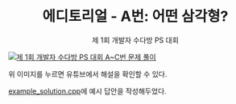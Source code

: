 <div align="center">
    <h1>
        에디토리얼 - A번: 어떤 삼각형?
    </h1>
    <p>
        제 1회 개발자 수다방 PS 대회
    </p>
</div>

[![제 1회 개발자 수다방 PS 대회 A~C번 문제 풀이](https://img.youtube.com/vi/0e-9n939g-o/maxresdefault.jpg)](https://youtu.be/0e-9n939g-o?t=86)

위 이미지를 누르면 유튜브에서 해설을 확인할 수 있다.

[example_solution.cpp](./example_solution.cpp)에 예시 답안을 작성해두었다.